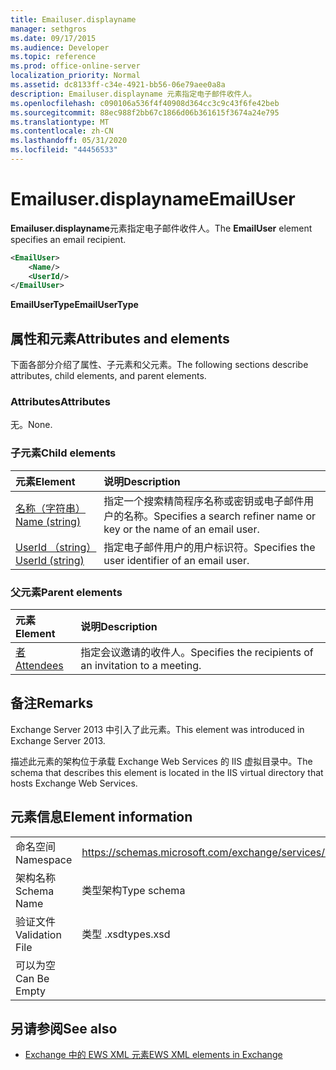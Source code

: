 ```yaml
---
title: Emailuser.displayname
manager: sethgros
ms.date: 09/17/2015
ms.audience: Developer
ms.topic: reference
ms.prod: office-online-server
localization_priority: Normal
ms.assetid: dc8133ff-c34e-4921-bb56-06e79aee0a8a
description: Emailuser.displayname 元素指定电子邮件收件人。
ms.openlocfilehash: c090106a536f4f40908d364cc3c9c43f6fe42beb
ms.sourcegitcommit: 88ec988f2bb67c1866d06b361615f3674a24e795
ms.translationtype: MT
ms.contentlocale: zh-CN
ms.lasthandoff: 05/31/2020
ms.locfileid: "44456533"
---
```

# <a name="emailuser"></a><span data-ttu-id="fb729-103">Emailuser.displayname</span><span class="sxs-lookup"><span data-stu-id="fb729-103">EmailUser</span></span>

<span data-ttu-id="fb729-104">**Emailuser.displayname**元素指定电子邮件收件人。</span><span class="sxs-lookup"><span data-stu-id="fb729-104">The **EmailUser** element specifies an email recipient.</span></span> 
  
```XML
<EmailUser>
    <Name/>
    <UserId/>
</EmailUser>
```

 <span data-ttu-id="fb729-105">**EmailUserType**</span><span class="sxs-lookup"><span data-stu-id="fb729-105">**EmailUserType**</span></span>
## <a name="attributes-and-elements"></a><span data-ttu-id="fb729-106">属性和元素</span><span class="sxs-lookup"><span data-stu-id="fb729-106">Attributes and elements</span></span>

<span data-ttu-id="fb729-107">下面各部分介绍了属性、子元素和父元素。</span><span class="sxs-lookup"><span data-stu-id="fb729-107">The following sections describe attributes, child elements, and parent elements.</span></span>
  
### <a name="attributes"></a><span data-ttu-id="fb729-108">Attributes</span><span class="sxs-lookup"><span data-stu-id="fb729-108">Attributes</span></span>

<span data-ttu-id="fb729-109">无。</span><span class="sxs-lookup"><span data-stu-id="fb729-109">None.</span></span>
  
### <a name="child-elements"></a><span data-ttu-id="fb729-110">子元素</span><span class="sxs-lookup"><span data-stu-id="fb729-110">Child elements</span></span>

|<span data-ttu-id="fb729-111">**元素**</span><span class="sxs-lookup"><span data-stu-id="fb729-111">**Element**</span></span>|<span data-ttu-id="fb729-112">**说明**</span><span class="sxs-lookup"><span data-stu-id="fb729-112">**Description**</span></span>|
|:-----|:-----|
|[<span data-ttu-id="fb729-113">名称（字符串）</span><span class="sxs-lookup"><span data-stu-id="fb729-113">Name (string)</span></span>](name-string.md) <br/> |<span data-ttu-id="fb729-114">指定一个搜索精简程序名称或密钥或电子邮件用户的名称。</span><span class="sxs-lookup"><span data-stu-id="fb729-114">Specifies a search refiner name or key or the name of an email user.</span></span>  <br/> |
|[<span data-ttu-id="fb729-115">UserId （string）</span><span class="sxs-lookup"><span data-stu-id="fb729-115">UserId (string)</span></span>](userid-string.md) <br/> |<span data-ttu-id="fb729-116">指定电子邮件用户的用户标识符。</span><span class="sxs-lookup"><span data-stu-id="fb729-116">Specifies the user identifier of an email user.</span></span>  <br/> |
   
### <a name="parent-elements"></a><span data-ttu-id="fb729-117">父元素</span><span class="sxs-lookup"><span data-stu-id="fb729-117">Parent elements</span></span>

|<span data-ttu-id="fb729-118">**元素**</span><span class="sxs-lookup"><span data-stu-id="fb729-118">**Element**</span></span>|<span data-ttu-id="fb729-119">**说明**</span><span class="sxs-lookup"><span data-stu-id="fb729-119">**Description**</span></span>|
|:-----|:-----|
|[<span data-ttu-id="fb729-120">者</span><span class="sxs-lookup"><span data-stu-id="fb729-120">Attendees</span></span>](attendees.md) <br/> |<span data-ttu-id="fb729-121">指定会议邀请的收件人。</span><span class="sxs-lookup"><span data-stu-id="fb729-121">Specifies the recipients of an invitation to a meeting.</span></span>  <br/> |
   
## <a name="remarks"></a><span data-ttu-id="fb729-122">备注</span><span class="sxs-lookup"><span data-stu-id="fb729-122">Remarks</span></span>

<span data-ttu-id="fb729-123">Exchange Server 2013 中引入了此元素。</span><span class="sxs-lookup"><span data-stu-id="fb729-123">This element was introduced in Exchange Server 2013.</span></span>
  
<span data-ttu-id="fb729-124">描述此元素的架构位于承载 Exchange Web Services 的 IIS 虚拟目录中。</span><span class="sxs-lookup"><span data-stu-id="fb729-124">The schema that describes this element is located in the IIS virtual directory that hosts Exchange Web Services.</span></span>
  
## <a name="element-information"></a><span data-ttu-id="fb729-125">元素信息</span><span class="sxs-lookup"><span data-stu-id="fb729-125">Element information</span></span>

|||
|:-----|:-----|
|<span data-ttu-id="fb729-126">命名空间</span><span class="sxs-lookup"><span data-stu-id="fb729-126">Namespace</span></span>  <br/> |https://schemas.microsoft.com/exchange/services/2006/types  <br/> |
|<span data-ttu-id="fb729-127">架构名称</span><span class="sxs-lookup"><span data-stu-id="fb729-127">Schema Name</span></span>  <br/> |<span data-ttu-id="fb729-128">类型架构</span><span class="sxs-lookup"><span data-stu-id="fb729-128">Type schema</span></span>  <br/> |
|<span data-ttu-id="fb729-129">验证文件</span><span class="sxs-lookup"><span data-stu-id="fb729-129">Validation File</span></span>  <br/> |<span data-ttu-id="fb729-130">类型 .xsd</span><span class="sxs-lookup"><span data-stu-id="fb729-130">types.xsd</span></span>  <br/> |
|<span data-ttu-id="fb729-131">可以为空</span><span class="sxs-lookup"><span data-stu-id="fb729-131">Can Be Empty</span></span>  <br/> ||
   
## <a name="see-also"></a><span data-ttu-id="fb729-132">另请参阅</span><span class="sxs-lookup"><span data-stu-id="fb729-132">See also</span></span>



- [<span data-ttu-id="fb729-133">Exchange 中的 EWS XML 元素</span><span class="sxs-lookup"><span data-stu-id="fb729-133">EWS XML elements in Exchange</span></span>](ews-xml-elements-in-exchange.md)

